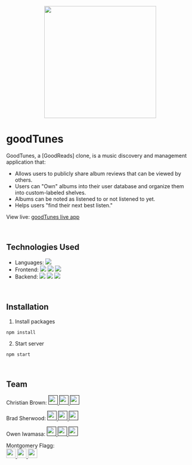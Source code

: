 <p align='center'>
  <img src='https://i.imgur.com/sf38Uhb.png' width='300px' >
</p>

# goodTunes

GoodTunes, a [GoodReads] clone, is a music discovery and management application that:

- Allows users to publicly share album reviews that can be viewed by others.
- Users can "Own" albums into their user database and organize them into custom-labeled shelves.
- Albums can be noted as listened to or not listened to yet.
- Helps users "find their next best listen."

View live: <a href='https://good-tunes.herokuapp.com//'>goodTunes live app</a>

<br />

## Technologies Used

- Languages: ![](https://img.shields.io/badge/-JavaSript-ffffff?style=flat-square&logo=javascript&logoColor=ff0000)
- Frontend:
  ![](https://img.shields.io/badge/-Pug-ffffff?style=flat-square&logo=pug&logoColor=ff0000)
  ![](https://img.shields.io/badge/-CSS3-ffffff?style=flat-square&logo=css3&logoColor=ff0000)
  ![](https://img.shields.io/badge/-HTML5-ffffff?style=flat-square&logo=html5&logoColor=ff0000)
- Backend:
  ![](https://img.shields.io/badge/-Node.js-ffffff?style=flat-square&logo=node.js&logoColor=ff0000)
  ![](https://img.shields.io/badge/-Express-ffffff?style=flat-square&logo=express&logoColor=ff0000)
  ![](https://img.shields.io/badge/-PostgreSQL-ffffff?style=flat-square&logo=postgresql&logoColor=ff0000)

<br />

## Installation

1. Install packages

```
npm install
```

2. Start server

```
npm start
```

<br />

## Team

Christian Brown:
<a href=''>
<img src="https://handydallaireevents.com/wp-content/uploads/2017/06/   Envelope-Gray-Icon.png" width="25" height="25">
</a>
<a href=''>
<img src="readme-assets/linkedin-brands.svg" width="25" height="25">
</a>
<a href=''>
<img src="readme-assets/github-brands.svg" width="25" height="25">
</a>

Brad Sherwood:
<a href=''>
<img src="https://handydallaireevents.com/wp-content/uploads/2017/06/   Envelope-Gray-Icon.png" width="25" height="25">
</a>
<a href=''>
<img src="readme-assets/linkedin-brands.svg" width="25" height="25">
</a>
<a href=''>
<img src="readme-assets/github-brands.svg" width="25" height="25">
</a>

Owen Iwamasa:
<a href=''>
<img src="https://handydallaireevents.com/wp-content/uploads/2017/06/   Envelope-Gray-Icon.png" width="25" height="25">
</a>
<a href=''>
<img src="readme-assets/linkedin-brands.svg" width="25" height="25">
</a>
<a href=''>
<img src="readme-assets/github-brands.svg" width="25" height="25">
</a>

Montgomery Flagg:
<br />
<a href='monteflagg@gmail.com'>
<img src="https://handydallaireevents.com/wp-content/uploads/2017/06/   Envelope-Gray-Icon.png" width="25" height="25">
</a>
<a href='https://linkedin.com/in/montgomeryflagg'>
<img src="readme-assets/linkedin-brands.svg" width="25" height="25">
</a>
<a href='https://github.com/theflaggship'>
<img src="readme-assets/github-brands.svg" width="25" height="25">
</a>
